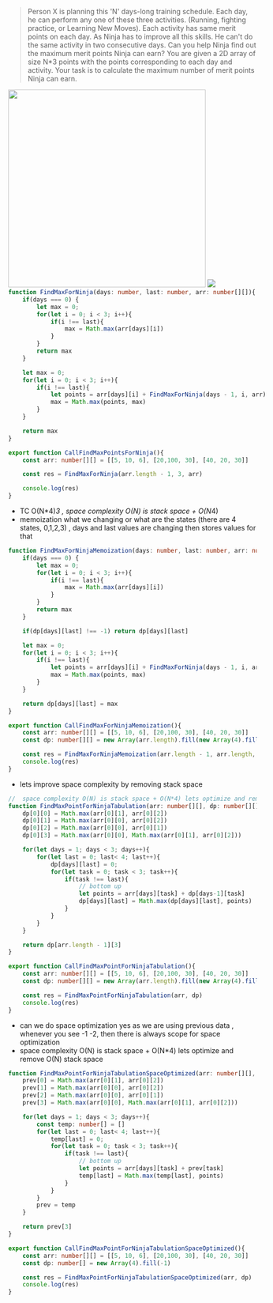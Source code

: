 > Person X is planning this 'N' days-long training schedule. Each day, he can perform any one of these three activities. (Running, fighting practice, or Learning New Moves). Each activity has same merit points on each day. As Ninja has to improve all this skills. He can't do the same activity in two consecutive days. Can you help Ninja find out the maximum merit points Ninja can earn?
> You are given a 2D array of size N*3 points with the points corresponding to each day and activity. Your task is to calculate the maximum number of merit points Ninja can earn.

<img src="https://github.com/Maniabhishek/Data-Structure-And-Algorithm/assets/31520295/ee24b6c1-0e13-498e-ae90-72f055b33320" width=400 height=400>
<img src="https://github.com/Maniabhishek/Data-Structure-And-Algorithm/assets/31520295/b4799b4f-33c9-4e0d-94cd-921982bdaefc width=400 height=400>



```ts
function FindMaxForNinja(days: number, last: number, arr: number[][]){
    if(days === 0) {
        let max = 0;
        for(let i = 0; i < 3; i++){
            if(i !== last){
                max = Math.max(arr[days][i])
            }
        }
        return max
    }

    let max = 0;
    for(let i = 0; i < 3; i++){
        if(i !== last){
            let points = arr[days][i] + FindMaxForNinja(days - 1, i, arr)
            max = Math.max(points, max)
        }
    }

    return max
}

export function CallFindMaxPointsForNinja(){
    const arr: number[][] = [[5, 10, 6], [20,100, 30], [40, 20, 30]]

    const res = FindMaxForNinja(arr.length - 1, 3, arr)

    console.log(res)
}
```
-  TC O(N*4)*3 , space complexity O(N) is stack space + O(N*4)
-  memoization what we changing or what are the states (there are 4 states, 0,1,2,3) , days and last values are changing then stores values for that 

```ts
function FindMaxForNinjaMemoization(days: number, last: number, arr: number[][], dp: number[][]){
    if(days === 0) {
        let max = 0;
        for(let i = 0; i < 3; i++){
            if(i !== last){
                max = Math.max(arr[days][i])
            }
        }
        return max
    }

    if(dp[days][last] !== -1) return dp[days][last]

    let max = 0;
    for(let i = 0; i < 3; i++){
        if(i !== last){
            let points = arr[days][i] + FindMaxForNinja(days - 1, i, arr)
            max = Math.max(points, max)
        }
    }

    return dp[days][last] = max
}

export function CallFindMaxForNinjaMemoization(){
    const arr: number[][] = [[5, 10, 6], [20,100, 30], [40, 20, 30]]
    const dp: number[][] = new Array(arr.length).fill(new Array(4).fill(-1))

    const res = FindMaxForNinjaMemoization(arr.length - 1, arr.length, arr, dp)
    console.log(res)
}
```

- lets improve space complexity by removing stack space

```ts
//  space complexity O(N) is stack space + O(N*4) lets optimize and remove O(N) stack space
function FindMaxPointForNinjaTabulation(arr: number[][], dp: number[][]){
    dp[0][0] = Math.max(arr[0][1], arr[0][2])
    dp[0][1] = Math.max(arr[0][0], arr[0][2])
    dp[0][2] = Math.max(arr[0][0], arr[0][1])
    dp[0][3] = Math.max(arr[0][0], Math.max(arr[0][1], arr[0][2]))

    for(let days = 1; days < 3; days++){
        for(let last = 0; last< 4; last++){
            dp[days][last] = 0;
            for(let task = 0; task < 3; task++){
                if(task !== last){
                    // bottom up
                    let points = arr[days][task] + dp[days-1][task]
                    dp[days][last] = Math.max(dp[days][last], points)
                }
            }
        }
    }

    return dp[arr.length - 1][3]
}

export function CallFindMaxPointForNinjaTabulation(){
    const arr: number[][] = [[5, 10, 6], [20,100, 30], [40, 20, 30]]
    const dp: number[][] = new Array(arr.length).fill(new Array(4).fill(-1))

    const res = FindMaxPointForNinjaTabulation(arr, dp)
    console.log(res)
}
```

- can we do space optimization yes as we are using previous data , whenever you see  -1  -2, then there is always scope for space optimization
- space complexity O(N) is stack space + O(N*4) lets optimize and remove O(N) stack space
  
```ts
function FindMaxPointForNinjaTabulationSpaceOptimized(arr: number[][], prev: number[]){
    prev[0] = Math.max(arr[0][1], arr[0][2])
    prev[1] = Math.max(arr[0][0], arr[0][2])
    prev[2] = Math.max(arr[0][0], arr[0][1])
    prev[3] = Math.max(arr[0][0], Math.max(arr[0][1], arr[0][2]))

    for(let days = 1; days < 3; days++){
        const temp: number[] = []
        for(let last = 0; last< 4; last++){
            temp[last] = 0;
            for(let task = 0; task < 3; task++){
                if(task !== last){
                    // bottom up
                    let points = arr[days][task] + prev[task]
                    temp[last] = Math.max(temp[last], points)
                }
            }
        }
        prev = temp
    }

    return prev[3]
}

export function CallFindMaxPointForNinjaTabulationSpaceOptimized(){
    const arr: number[][] = [[5, 10, 6], [20,100, 30], [40, 20, 30]]
    const dp: number[] = new Array(4).fill(-1)

    const res = FindMaxPointForNinjaTabulationSpaceOptimized(arr, dp)
    console.log(res)
}
```
